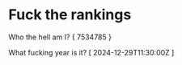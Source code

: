# Fuck the rankings

Who the hell am I?
{ 7534785 }

What fucking year is it?
[ 2024-12-29T11:30:00Z ]
